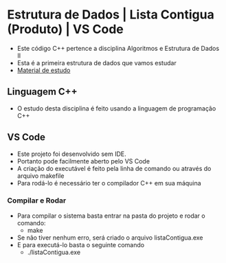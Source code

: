 # Estrutura de Dados | Lista Contigua (Produto) | VS Code

- Este código C++ pertence a disciplina Algoritmos e Estrutura de Dados II
- Esta é a primeira estrutura de dados que vamos estudar
- [Material de estudo](https://summer-pocket-6a4.notion.site/2-1-Lista-Cont-gua-1ee03e135d5745e9be31331c0f9dca0a) 

  
## Linguagem C++
- O estudo desta disciplina é feito usando a linguagem de programação C++

## VS Code
- Este projeto foi desenvolvido sem IDE.
- Portanto pode facilmente aberto pelo VS Code
- A criação do executável é feito pela linha de comando ou através do arquivo makefile
- Para rodá-lo é necessário ter o compilador C++ em sua máquina
  
### Compilar e Rodar
- Para compilar o sistema basta entrar na pasta do projeto e rodar o comando:
  - make
- Se não tiver nenhum erro, será criado o arquivo listaContigua.exe
- E para executá-lo basta o seguinte comando
  - ./listaContigua.exe